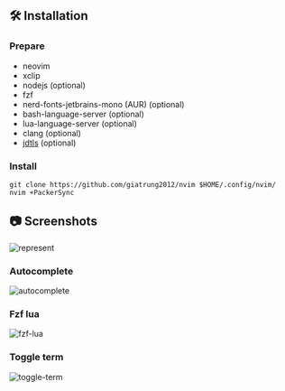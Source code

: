 ## 🛠 Installation

### Prepare

- neovim
- xclip
- nodejs (optional)
- fzf
- nerd-fonts-jetbrains-mono (AUR) (optional)
- bash-language-server (optional)
- lua-language-server (optional)
- clang (optional)
- [jdtls](https://github.com/eruizc-dev/jdtls-launcher#installation) (optional)

### Install

```shell
git clone https://github.com/giatrung2012/nvim $HOME/.config/nvim/
nvim +PackerSync
```

## 📷 Screenshots

<img alt="represent" src="https://i.imgur.com/h7txu5p.png">

### Autocomplete

<img alt ="autocomplete" src="https://i.imgur.com/Rtz0o8Z.png">

### Fzf lua

<img alt="fzf-lua" src="https://i.imgur.com/F1gwKyJ.png">

### Toggle term

<img alt="toggle-term" src="https://i.imgur.com/2ves13o.png">
